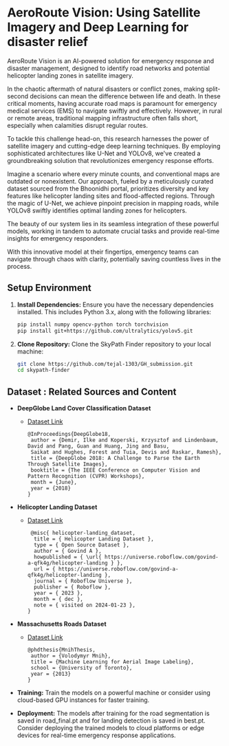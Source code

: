 
# AeroRoute Vision: Using Satellite Imagery and Deep Learning for disaster relief 

AeroRoute Vision is an AI-powered solution for emergency response and disaster management, designed to identify road networks and potential helicopter landing zones in satellite imagery.

In the chaotic aftermath of natural disasters or conflict zones, making split-second decisions can mean the difference between life and death. In these critical moments, having accurate road maps is paramount for emergency medical services (EMS) to navigate swiftly and effectively. However, in rural or remote areas, traditional mapping infrastructure often falls short, especially when calamities disrupt regular routes.

To tackle this challenge head-on, this research harnesses the power of satellite imagery and cutting-edge deep learning techniques. By employing sophisticated architectures like U-Net and YOLOv8, we've created a groundbreaking solution that revolutionizes emergency response efforts.

Imagine a scenario where every minute counts, and conventional maps are outdated or nonexistent. Our approach, fueled by a meticulously curated dataset sourced from the Bhoonidhi portal, prioritizes diversity and key features like helicopter landing sites and flood-affected regions. Through the magic of U-Net, we achieve pinpoint precision in mapping roads, while YOLOv8 swiftly identifies optimal landing zones for helicopters.

The beauty of our system lies in its seamless integration of these powerful models, working in tandem to automate crucial tasks and provide real-time insights for emergency responders.

With this innovative model at their fingertips, emergency teams can navigate through chaos with clarity, potentially saving countless lives in the process.

## Setup Environment

1. **Install Dependencies:** Ensure you have the necessary dependencies installed. This includes Python 3.x, along with the following libraries:
   ```bash
   pip install numpy opencv-python torch torchvision
   pip install git+https://github.com/ultralytics/yolov5.git
   ```

2. **Clone Repository:** Clone the SkyPath Finder repository to your local machine:
   ```bash
   git clone https://github.com/tejal-1303/GH_submission.git
   cd skypath-finder
   ```

## Dataset : Related Sources and Content

- **DeepGlobe Land Cover Classification Dataset**
  - [Dataset Link](https://www.kaggle.com/datasets/balraj98/deepglobe-land-cover-classification-dataset)
    ```
    @InProceedings{DeepGlobe18,
     author = {Demir, Ilke and Koperski, Krzysztof and Lindenbaum, David and Pang, Guan and Huang, Jing and Basu,
     Saikat and Hughes, Forest and Tuia, Devis and Raskar, Ramesh},
     title = {DeepGlobe 2018: A Challenge to Parse the Earth Through Satellite Images},
     booktitle = {The IEEE Conference on Computer Vision and Pattern Recognition (CVPR) Workshops},
     month = {June},
     year = {2018}
    }
    ```


- **Helicopter Landing Dataset**
  - [Dataset Link](https://universe.roboflow.com/govind-a-qfk4g/helicopter-landing)
    ```
     @misc{ helicopter-landing_dataset,
      title = { Helicopter Landing Dataset },
      type = { Open Source Dataset },
      author = { Govind A },
      howpublished = { \url{ https://universe.roboflow.com/govind-a-qfk4g/helicopter-landing } },
      url = { https://universe.roboflow.com/govind-a-qfk4g/helicopter-landing },
      journal = { Roboflow Universe },
      publisher = { Roboflow },
      year = { 2023 },
      month = { dec },
      note = { visited on 2024-01-23 },
    }

- **Massachusetts Roads Dataset**
  - [Dataset Link](https://www.cs.toronto.edu/~vmnih/data/)
    ```
    @phdthesis{MnihThesis,
     author = {Volodymyr Mnih},
     title = {Machine Learning for Aerial Image Labeling},
     school = {University of Toronto},
     year = {2013}
    }
    ```

- **Training:** Train the models on a powerful machine or consider using cloud-based GPU instances for faster training.
- **Deployment:**  The models after training for the road segmentation is saved in road_final.pt and for landing detection is saved in best.pt. Consider deploying the trained models to cloud platforms or edge devices for real-time emergency response applications.

